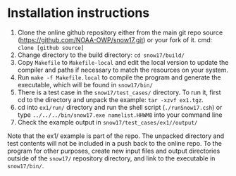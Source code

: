 # Installation instructions

1. Clone the online github repository either from the main git repo source (https://github.com/NOAA-OWP/snow17.git) or your fork of it. 
   cmd:  `clone [github source]`
2. Change directory to the build directory: `cd snow17/build/`
3. Copy `Makefile` to `Makefile-local` and edit the local version to update the compiler and paths if necessary to match the resources on your system.
4. Run `make -f Makefile.local` to compile the program and generate the executable, which will be found in `snow17/bin/`
5. There is a test case in the `snow17/test_cases/` directory.  To run it, first cd to the directory and unpack the example:  `tar -xzvf ex1.tgz`.
6. cd into `ex1/run/` directory and run the shell script (`./runSnow17.csh`) or type `../../../bin/snow17.exe namelist.HHWM8` into your command line
7. Check the example output in `snow17/test_cases/ex1//output/`

Note that the ex1/ example is part of the repo.  The unpacked directory and test contents will not be included in a push back to the online repo.  To the program for other purposes, create new input files and output directories outside of the `snow17/` repository directory, and link to the executable in `snow17/bin/`. 


